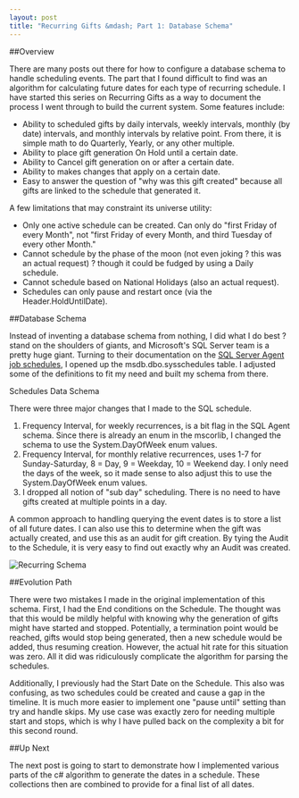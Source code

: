 ```yaml
---
layout: post
title: "Recurring Gifts &mdash; Part 1: Database Schema"
---
```


##Overview

There are many posts out there for how to configure a database schema to handle scheduling events. The part that I found difficult to
find was an algorithm for calculating future dates for each type of recurring schedule. I have started this series on Recurring Gifts
as a way to document the process I went through to build the current system. Some features include:

- Ability to scheduled gifts by daily intervals, weekly intervals, monthly (by date) intervals, and monthly intervals by relative point. From there, it is simple math to do Quarterly, Yearly, or any other multiple.
- Ability to place gift generation On Hold until a certain date.
- Ability to Cancel gift generation on or after a certain date.
- Ability to makes changes that apply on a certain date.
- Easy to answer the question of "why was this gift created" because all gifts are linked to the schedule that generated it.

A few limitations that may constraint its universe utility:

- Only one active schedule can be created. Can only do "first Friday of every Month", not "first Friday of every Month, and third Tuesday of every other Month."
- Cannot schedule by the phase of the moon (not even joking ? this was an actual request) ? though it could be fudged by using a Daily schedule.
- Cannot schedule based on National Holidays (also an actual request).
- Schedules can only pause and restart once (via the Header.HoldUntilDate).

##Database Schema

Instead of inventing a database schema from nothing, I did what I do best ? stand on the shoulders of giants, and Microsoft's SQL Server team
is a pretty huge giant. Turning to their documentation on the [SQL Server Agent job schedules](https://msdn.microsoft.com/en-us/library/ms178644.aspx),
I opened up the msdb.dbo.sysschedules table. I adjusted some of the definitions to fit my need and built my schema from there.

Schedules Data Schema

There were three major changes that I made to the SQL schedule.

1. Frequency Interval, for weekly recurrences, is a bit flag in the SQL Agent schema. Since there is already an enum in the mscorlib, I changed the schema to use the System.DayOfWeek enum values.
1. Frequency Interval, for monthly relative recurrences, uses 1-7 for Sunday-Saturday, 8 = Day, 9 = Weekday, 10 = Weekend day. I only need the days of the week, so it made sense to also adjust this to use the System.DayOfWeek enum values.
1. I dropped all notion of "sub day" scheduling. There is no need to have gifts created at multiple points in a day.

A common approach to handling querying the event dates is to store a list of all future dates. I can also use this to determine when
the gift was actually created, and use this as an audit for gift creation. By tying the Audit to the Schedule, it is very easy to find
out exactly why an Audit was created.

![Recurring Schema](imges/recurring-schema.png)

##Evolution Path

There were two mistakes I made in the original implementation of this schema. First, I had the End conditions on the Schedule.
The thought was that this would be mildly helpful with knowing why the generation of gifts might have started and stopped. Potentially,
a termination point would be reached, gifts would stop being generated, then a new schedule would be added, thus resuming creation.
However, the actual hit rate for this situation was zero. All it did was ridiculously complicate the algorithm for parsing the schedules.

Additionally, I previously had the Start Date on the Schedule. This also was confusing, as two schedules could be created and cause a
gap in the timeline. It is much more easier to implement one "pause until" setting than try and handle skips. My use case was exactly zero
for needing multiple start and stops, which is why I have pulled back on the complexity a bit for this second round.

##Up Next

The next post is going to start to demonstrate how I implemented various parts of the c# algorithm to generate the dates in a schedule.
These collections then are combined to provide for a final list of all dates.